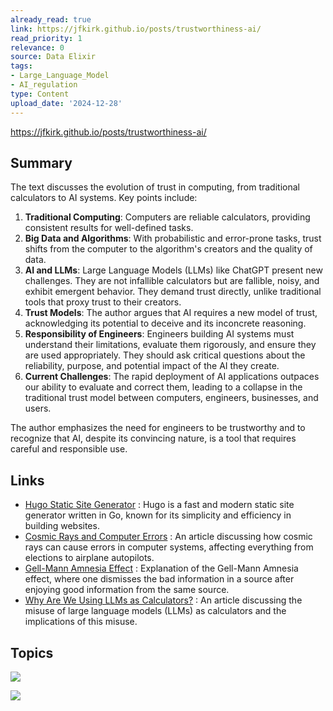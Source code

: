 ```yaml
---
already_read: true
link: https://jfkirk.github.io/posts/trustworthiness-ai/
read_priority: 1
relevance: 0
source: Data Elixir
tags:
- Large_Language_Model
- AI_regulation
type: Content
upload_date: '2024-12-28'
---
```


https://jfkirk.github.io/posts/trustworthiness-ai/
## Summary

The text discusses the evolution of trust in computing, from traditional calculators to AI systems. Key points include:

1. **Traditional Computing**: Computers are reliable calculators, providing consistent results for well-defined tasks.
2. **Big Data and Algorithms**: With probabilistic and error-prone tasks, trust shifts from the computer to the algorithm's creators and the quality of data.
3. **AI and LLMs**: Large Language Models (LLMs) like ChatGPT present new challenges. They are not infallible calculators but are fallible, noisy, and exhibit emergent behavior. They demand trust directly, unlike traditional tools that proxy trust to their creators.
4. **Trust Models**: The author argues that AI requires a new model of trust, acknowledging its potential to deceive and its inconcrete reasoning.
5. **Responsibility of Engineers**: Engineers building AI systems must understand their limitations, evaluate them rigorously, and ensure they are used appropriately. They should ask critical questions about the reliability, purpose, and potential impact of the AI they create.
6. **Current Challenges**: The rapid deployment of AI applications outpaces our ability to evaluate and correct them, leading to a collapse in the traditional trust model between computers, engineers, businesses, and users.

The author emphasizes the need for engineers to be trustworthy and to recognize that AI, despite its convincing nature, is a tool that requires careful and responsible use.
## Links

- [Hugo Static Site Generator](https://gohugo.io) : Hugo is a fast and modern static site generator written in Go, known for its simplicity and efficiency in building websites.
- [Cosmic Rays and Computer Errors](https://www.the-independent.com/news/science/subatomic-particles-cosmic-rays-computers-change-elections-planes-autopilot-a7584616.html) : An article discussing how cosmic rays can cause errors in computer systems, affecting everything from elections to airplane autopilots.
- [Gell-Mann Amnesia Effect](https://en.wiktionary.org/wiki/Gell-Mann_Amnesia_effect) : Explanation of the Gell-Mann Amnesia effect, where one dismisses the bad information in a source after enjoying good information from the same source.
- [Why Are We Using LLMs as Calculators?](https://vickiboykis.com/2024/11/09/why-are-we-using-llms-as-calculators/) : An article discussing the misuse of large language models (LLMs) as calculators and the implications of this misuse.

## Topics

![](topics/Concept/Retrieval%20Augmented%20Generation%20RAG)

![](topics/Concept/Chain%20of%20Thought)